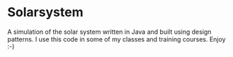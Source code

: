 # Solarsystem

A simulation of the solar system written in Java and built using design patterns. I use this code in some of my classes and training courses. Enjoy :-)
